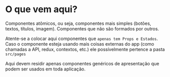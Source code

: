 # O que vem aqui?

Componentes atômicos, ou seja, componentes mais simples (botões, textos, títulos, imagem).
Componentes que não são formados por outros.

Atente-se a colocar aqui componentes que `apenas tem Props e Estados`. Caso o componente esteja usando
mais coisas externas do app (como chamadas a API, redux, contextos, etc.) ele possívelmente pertence a pasta `src/pages`

Aqui devem residir apenas componentes genéricos de apresentação que podem ser usados em toda aplicação.
